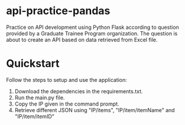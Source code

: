 # api-practice-pandas
Practice on API development using Python Flask according to question provided by a Graduate Trainee Program organization. The question is about to create an API based on data retrieved from Excel file.

# Quickstart

Follow the steps to setup and use the application:
1. Download the dependencies in the requirements.txt.
2. Run the main.py file.
3. Copy the IP given in the command prompt.
4. Retrieve different JSON using "IP/items", "IP/item/itemName" and "IP/item/itemID"